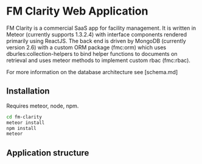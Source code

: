 # FM Clarity Web Application

FM Clarity is a commercial SaaS app for facility management. It is written in Meteor (currently supports 1.3.2.4) with interface components rendered primarily using ReactJS. The back end is driven by MongoDB (currently version 2.6) with a custom ORM package (fmc:orm) which uses dburles:collection-helpers to bind helper functions to documents on retrieval and uses meteor methods to implement custom rbac (fmc:rbac).

For more information on the database architecture see [schema.md]

## Installation

Requires meteor, node, npm.

```bash
cd fm-clarity
meteor install
npm install
meteor
```

## Application structure